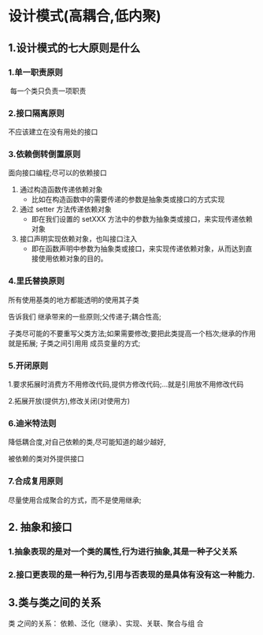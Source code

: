 # 设计模式(高耦合,低内聚)

## 1.设计模式的七大原则是什么

### 1.单一职责原则

​	每一个类只负责一项职责

### 2.接口隔离原则

不应该建立在没有用处的接口

### 3.依赖倒转倒置原则

面向接口编程;尽可以的依赖接口

1. 通过构造函数传递依赖对象 
   - 比如在构造函数中的需要传递的参数是抽象类或接口的方式实现
2. 通过 setter 方法传递依赖对象
   - 即在我们设置的 setXXX 方法中的参数为抽象类或接口，来实现传递依赖对象
3. 接口声明实现依赖对象，也叫接口注入 
   - 即在函数声明中参数为抽象类或接口，来实现传递依赖对象，从而达到直接使用依赖对象的目的。

### 4.里氏替换原则

所有使用基类的地方都能透明的使用其子类

告诉我们 继承带来的一些原则;父传递子;耦合性高;

子类尽可能的不要重写父类方法;如果需要修改;要把此类提高一个档次;继承的作用就是拓展; 子类之间引用用 成员变量的方式;

### 5.开闭原则

1.要求拓展时消费方不用修改代码,提供方修改代码;...就是引用放不用修改代码

2.拓展开放(提供方),修改关闭(对使用方) 



### 6.迪米特法则

降低耦合度,对自己依赖的类,尽可能知道的越少越好,

被依赖的类对外提供接口

### 7.合成复用原则

尽量使用合成聚合的方式，而不是使用继承;

## 2. 抽象和接口

### 1.抽象表现的是对一个类的属性,行为进行抽象,其是一种子父关系

### 2.接口更表现的是一种行为,引用与否表现的是具体有没有这一种能力.

## 3.类与类之间的关系

类 之间的关系： 依赖、泛化（继承）、实现、关联、聚合与组 合